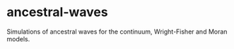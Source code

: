 # ancestral-waves
Simulations of ancestral waves for the continuum, Wright-Fisher and Moran models.
